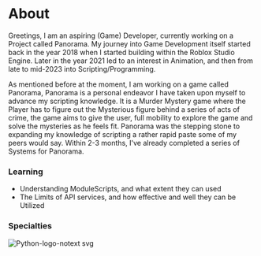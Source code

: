 # About
Greetings, 
I am an aspiring (Game) Developer, currently working on a Project called Panorama. 
My journey into Game Development itself started back in the year 2018 when I started building within the Roblox Studio Engine.
Later in the year 2021 led to an interest in Animation, and then from late to mid-2023 into Scripting/Programming.

As mentioned before at the moment, I am working on a game called Panorama, Panorama is a personal endeavor I have taken upon myself to advance my scripting knowledge. 
It is a Murder Mystery game where the Player has to figure out the Mysterious figure behind a series of acts of crime, the game aims to give the user, full mobility to explore the game and solve the mysteries as he feels fit.
Panorama was the stepping stone to expanding my knowledge of scripting a rather rapid paste some of my peers would say.
Within 2-3 months, I've already completed a series of Systems for Panorama.

### Learning
- Understanding ModuleScripts, and what extent they can used
- The Limits of API services, and how effective and well they can be Utilized

### Specialties

![Python-logo-notext svg](https://github.com/GrizzlyUno/GrizzlyUno/assets/122688392/4fbbe295-2779-43ad-85c1-69289a871b2c)

<!--
**GrizzlyUno/GrizzlyUno** is a ✨ _special_ ✨ repository because its `README.md` (this file) appears on your GitHub profile.

Here are some ideas to get you started:

- 🔭 I’m currently working on ...
- 🌱 I’m currently learning ...
- 👯 I’m looking to collaborate on ...
- 🤔 I’m looking for help with ...
- 💬 Ask me about ...
- 📫 How to reach me: ...
- 😄 Pronouns: ...
- ⚡ Fun fact: ...
-->
